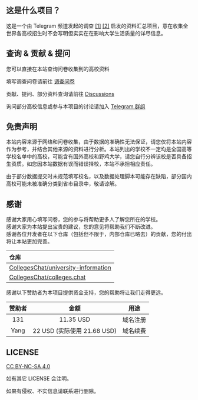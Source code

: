 ## 这是什么项目？

这是一个由 Telegram 频道发起的调查 [\[1\]](https://t.me/RiNGNiR/3571) [\[2\]](https://t.me/RiNGNiR/3572) 启发的资料汇总项目，意在收集全世界各高校招生时不会写明但实实在在影响大学生活质量的详尽信息。

## 查询 & 贡献 & 提问
您可以直接在本站查询问卷收集到的高校资料

填写调查问卷请前往 [调查问卷](https://www.wenjuan.com/s/UZBZJv8lWrd/)

贡献、提问、部分资料查询请前往 [Discussions](https://github.com/CollegesChat/university-information/discussions)

询问部分高校信息或参与本项目的讨论请加入 [Telegram 群组](https://t.me/joinchat/NPiGbd9ODe0wYjQ1) 

## 免责声明
本站内容来源于网络和问卷收集，由于数据的准确性无法保证，请您仅将本站内容作为参考，并结合其他来源的资料进行分析。本站列出的学校不一定均是全国高等学校名单中的高校，可能含有国外高校和野鸡大学，请您自行分辨该校是否具备招生资质。如您因本站数据有误而错误择校，本站不承担相应责任。 

由于部分数据提交时未规范填写校名，以及数据处理脚本可能存在缺陷，部分国内高校可能未被准确分类到省市目录中，敬请谅解。

## 感谢
感谢大家用心填写问卷，您的参与将帮助更多人了解您所在的学校。  
感谢大家为本站提出宝贵的建议，您的意见将帮助我们不断改进。  
感谢各位开发者在以下仓库（包括但不限于，内部仓库已略去）的贡献，您的付出将让本站更加完善。  

| 仓库 |
| :--- |
| [CollegesChat/university-information](https://github.com/CollegesChat/university-information/graphs/contributors) |
| [CollegesChat/colleges.chat](https://github.com/CollegesChat/colleges.chat/graphs/contributors) |

感谢以下赞助者为本项目提供资金支持，您的帮助将让我们走得更远。  

| 赞助者 | 金额 | 用途 |
| :----: | :----: | :----:|
| 131 | 11.35 USD | 域名注册 |
| Yang | 22 USD (实际使用 21.68 USD) | 域名续费 |

## LICENSE

[CC BY-NC-SA 4.0](https://creativecommons.org/licenses/by-nc-sa/4.0/deed.zh-Hans)

如有其它 LICENSE 会注明。

如果有侵权、不实信息请联系进行删除。
